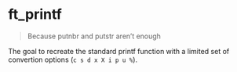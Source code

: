 # ft_printf
> Because putnbr and putstr aren’t enough

The goal to recreate the standard printf function with a limited set of convertion options (`c s d x X i p u %`).

